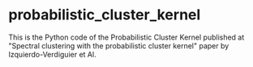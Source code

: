 # probabilistic_cluster_kernel
This is the Python code of the Probabilistic Cluster Kernel published at "Spectral clustering with the probabilistic cluster kernel" paper by Izquierdo-Verdiguier et Al.
